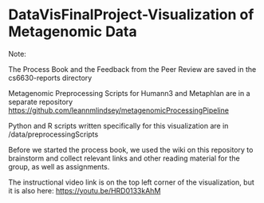 # DataVisFinalProject-Visualization of Metagenomic Data 

Note:  

The Process Book and the Feedback from the Peer Review are saved in the cs6630-reports directory

Metagenomic Preprocessing Scripts for Humann3 and Metaphlan are in a separate repository 
https://github.com/leannmlindsey/metagenomicProcessingPipeline

Python and R scripts written specifically for this visualization are in /data/preprocessingScripts

Before we started the process book, we used the wiki on this repository to brainstorm and collect relevant links and other reading material for the group, as well as assignments.

The instructional video link is on the top left corner of the visualization, but it is also here:
https://youtu.be/HRD0133kAhM



